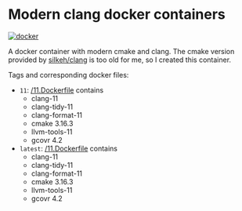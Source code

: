 # Modern clang docker containers

[![docker](https://img.shields.io/docker/pulls/cbachhuber/clang.svg)](https://hub.docker.com/r/cbachhuber/clang/)

A docker container with modern cmake and clang. The cmake version provided by [silkeh/clang](https://github.com/silkeh/docker-clang) is too old for me, so I created this container.

Tags and corresponding docker files:

- `11`: [/11.Dockerfile](https://github.com/cbachhuber/clang/blob/master/11.Dockerfile/Dockerfile) contains
  - clang-11
  - clang-tidy-11
  - clang-format-11
  - cmake 3.16.3
  - llvm-tools-11
  - gcovr 4.2
- `latest`: [/11.Dockerfile](https://github.com/cbachhuber/clang/blob/master/11.Dockerfile/Dockerfile[) contains
  - clang-11
  - clang-tidy-11
  - clang-format-11
  - cmake 3.16.3
  - llvm-tools-11
  - gcovr 4.2
